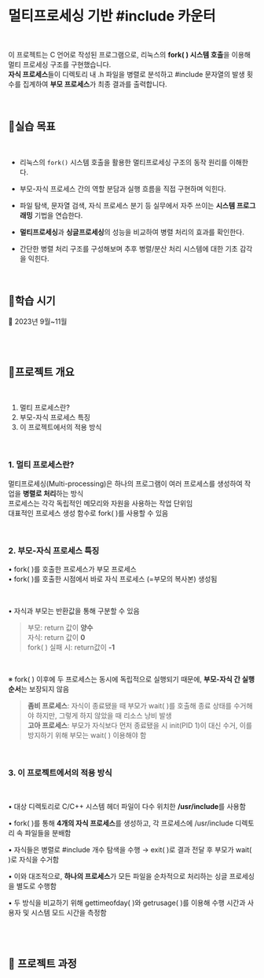 # 멀티프로세싱 기반 #include 카운터

<br>

이 프로젝트는 C 언어로 작성된 프로그램으로, 리눅스의 **fork( ) 시스템 호출**을 이용해 멀티 프로세싱 구조를 구현했습니다. <br>
**자식 프로세스**들이 디렉토리 내 .h 파일을 병렬로 분석하고 #include 문자열의 발생 횟수를 집계하여 **부모 프로세스**가 최종 결과를 출력합니다.

<br>

## 🔹실습 목표

<br>

- 리눅스의 `fork()` 시스템 호출을 활용한 멀티프로세싱 구조의 동작 원리를 이해한다.
- 부모-자식 프로세스 간의 역할 분담과 실행 흐름을 직접 구현하며 익힌다.
- 파일 탐색, 문자열 검색, 자식 프로세스 분기 등 실무에서 자주 쓰이는 **시스템 프로그래밍** 기법을 연습한다.
- **멀티프로세싱**과 **싱글프로세싱**의 성능을 비교하여 병렬 처리의 효과를 확인한다.
- 간단한 병렬 처리 구조를 구성해보며 추후 병렬/분산 처리 시스템에 대한 기초 감각을 익힌다.

  <br>

## 🔹학습 시기
📆 2023년 9월~11월

<br><br>

## 🔹프로젝트 개요

<br>

1. 멀티 프로세스란?
2. 부모-자식 프로세스 특징
3. 이 프로젝트에서의 적용 방식

<br>

### 1. 멀티 프로세스란?

멀티프로세싱(Multi-processing)은 하나의 프로그램이 여러 프로세스를 생성하여 작업을 **병렬로 처리**하는 방식 <br>
프로세스는 각각 독립적인 메모리와 자원을 사용하는 작업 단위임 <br>
대표적인 프로세스 생성 함수로 fork( )를 사용할 수 있음

<br>

### 2. 부모-자식 프로세스 특징

• fork( )를 호출한 프로세스가 부모 프로세스 <br>
• fork( )를 호출한 시점에서 바로 자식 프로세스 (=부모의 복사본) 생성됨 <br>

<br>

• 자식과 부모는 반환값을 통해 구분할 수 있음 <br>
> 부모: return 값이 **양수** <br> 자식: return 값이 **0** <br> fork( ) 실패 시: return값이 **-1**

<br>

※ fork( ) 이후에 두 프로세스는 동시에 독립적으로 실행되기 때문에, **부모-자식 간 실행 순서**는 보장되지 않음 <br>
> **좀비 프로세스**: 자식이 종료됐을 때 부모가 wait( )를 호출해 종료 상태를 수거해야 하지만, 그렇게 하지 않았을 때 리소스 낭비 발생 <br>
**고아 프로세스**: 부모가 자식보다 먼저 종료됐을 시 init(PID 1)이 대신 수거, 이를 방지하기 위해 부모는 wait( ) 이용해야 함

<br>

### 3. 이 프로젝트에서의 적용 방식

<br>

• 대상 디렉토리로 C/C++ 시스템 헤더 파일이 다수 위치한 **/usr/include**를 사용함 <br>

• fork( )를 통해 **4개의 자식 프로세스**를 생성하고, 각 프로세스에 /usr/include 디렉토리 속 파일들을 분배함 <br>

• 자식들은 병렬로 #include 개수 탐색을 수행 → exit( )로 결과 전달 후 부모가 wait( )로 자식을 수거함 <br>

• 이와 대조적으로, **하나의 프로세스**가 모든 파일을 순차적으로 처리하는 싱글 프로세싱을 별도로 수행함 <br>

• 두 방식을 비교하기 위해 gettimeofday( )와 getrusage( )를 이용해 수행 시간과 사용자 및 시스템 모드 시간을 측정함 

<br><br>

## 🔹 프로젝트 과정
